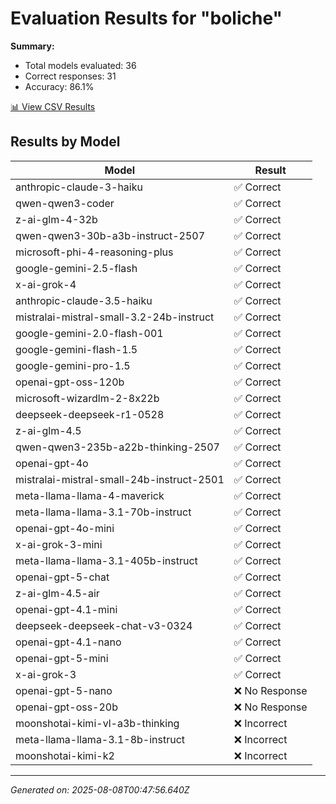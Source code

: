 # Evaluation Results for "boliche"

**Summary:**
- Total models evaluated: 36
- Correct responses: 31
- Accuracy: 86.1%

[📊 View CSV Results](./evaluation.csv)

## Results by Model

| Model | Result |
|-------|--------|
| anthropic-claude-3-haiku | ✅ Correct |
| qwen-qwen3-coder | ✅ Correct |
| z-ai-glm-4-32b | ✅ Correct |
| qwen-qwen3-30b-a3b-instruct-2507 | ✅ Correct |
| microsoft-phi-4-reasoning-plus | ✅ Correct |
| google-gemini-2.5-flash | ✅ Correct |
| x-ai-grok-4 | ✅ Correct |
| anthropic-claude-3.5-haiku | ✅ Correct |
| mistralai-mistral-small-3.2-24b-instruct | ✅ Correct |
| google-gemini-2.0-flash-001 | ✅ Correct |
| google-gemini-flash-1.5 | ✅ Correct |
| google-gemini-pro-1.5 | ✅ Correct |
| openai-gpt-oss-120b | ✅ Correct |
| microsoft-wizardlm-2-8x22b | ✅ Correct |
| deepseek-deepseek-r1-0528 | ✅ Correct |
| z-ai-glm-4.5 | ✅ Correct |
| qwen-qwen3-235b-a22b-thinking-2507 | ✅ Correct |
| openai-gpt-4o | ✅ Correct |
| mistralai-mistral-small-24b-instruct-2501 | ✅ Correct |
| meta-llama-llama-4-maverick | ✅ Correct |
| meta-llama-llama-3.1-70b-instruct | ✅ Correct |
| openai-gpt-4o-mini | ✅ Correct |
| x-ai-grok-3-mini | ✅ Correct |
| meta-llama-llama-3.1-405b-instruct | ✅ Correct |
| openai-gpt-5-chat | ✅ Correct |
| z-ai-glm-4.5-air | ✅ Correct |
| openai-gpt-4.1-mini | ✅ Correct |
| deepseek-deepseek-chat-v3-0324 | ✅ Correct |
| openai-gpt-4.1-nano | ✅ Correct |
| openai-gpt-5-mini | ✅ Correct |
| x-ai-grok-3 | ✅ Correct |
| openai-gpt-5-nano | ❌ No Response |
| openai-gpt-oss-20b | ❌ No Response |
| moonshotai-kimi-vl-a3b-thinking | ❌ Incorrect |
| meta-llama-llama-3.1-8b-instruct | ❌ Incorrect |
| moonshotai-kimi-k2 | ❌ Incorrect |

---
*Generated on: 2025-08-08T00:47:56.640Z*
